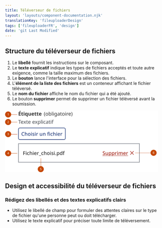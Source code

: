 ```yaml
---
title: Téléverseur de fichiers
layout: 'layouts/component-documentation.njk'
translationKey: 'fileuploaderDesign'
tags: ['fileuploaderFR', 'design']
date: 'git Last Modified'
---
```


## Structure du téléverseur de fichiers

<ol class="anatomy-list">
  <li>Le <strong>libellé</strong> fournit les instructions sur le composant.</li>
  <li>Le <strong>texte explicatif</strong> indique les types de fichiers acceptés et toute autre exigence, comme la taille maximum des fichiers.</li>
  <li>Le <strong>bouton</strong> lance l'interface pour la sélection des fichiers.</li>
  <li>L'<strong>élément de la liste des fichiers</strong> est un conteneur affichant le fichier téléversé.</li>
  <li>Le <strong>nom du fichier</strong> affiche le nom du fichier qui a été ajouté.</li>
  <li>Le bouton <strong>supprimer</strong> permet de supprimer un fichier téléversé avant la soumission.</li>
</ol>

<img class="b-sm b-default p-300" src="/images/fr/components/anatomy/gcds-file-uploader-anatomy.svg" alt="Une image de la structure du composant téléverseur de fichiers." />

## Design et accessibilité du téléverseur de fichiers

### Rédigez des libellés et des textes explicatifs clairs

- Utilisez le libellé de champ pour formuler des attentes claires sur le type de fichier qu'une personne peut ou doit télécharger.
- Utilisez le texte explicatif pour préciser toute limite de téléversement.
